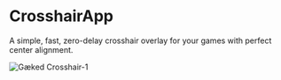# CrosshairApp
A simple, fast, zero-delay crosshair overlay for your games with perfect center alignment.

![Gæked Crosshair-1](https://github.com/user-attachments/assets/c776e757-8956-435d-b56c-9f22c6920597)
